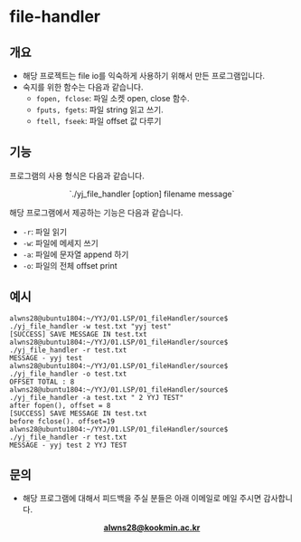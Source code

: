 # file-handler

## 개요

* 해당 프로젝트는 file io를 익숙하게 사용하기 위해서 만든 프로그램입니다. 
* 숙지를 위한 함수는 다음과 같습니다. 
    *  `fopen, fclose`: 파일 소켓 open, close 함수.
    * `fputs, fgets`: 파일 string 읽고 쓰기.
    * `ftell, fseek`: 파일 offset 값 다루기


## 기능

프로그램의 사용 형식은 다음과 같습니다.
<center>
`./yj_file_handler [option] filename message`
</center>

해당 프로그램에서 제공하는 기능은 다음과 같습니다.
* `-r`: 파일 읽기
* `-w`: 파일에 메세지 쓰기
* `-a`: 파일에 문자열 append 하기
* `-o`: 파일의 전체 offset print

## 예시

```
alwns28@ubuntu1804:~/YYJ/01.LSP/01_fileHandler/source$ ./yj_file_handler -w test.txt "yyj test"
[SUCCESS] SAVE MESSAGE IN test.txt
alwns28@ubuntu1804:~/YYJ/01.LSP/01_fileHandler/source$ ./yj_file_handler -r test.txt
MESSAGE - yyj test
alwns28@ubuntu1804:~/YYJ/01.LSP/01_fileHandler/source$ ./yj_file_handler -o test.txt
OFFSET TOTAL : 8
alwns28@ubuntu1804:~/YYJ/01.LSP/01_fileHandler/source$ ./yj_file_handler -a test.txt " 2 YYJ TEST"
after fopen(), offset = 8
[SUCCESS] SAVE MESSAGE IN test.txt
before fclose(). offset=19
alwns28@ubuntu1804:~/YYJ/01.LSP/01_fileHandler/source$ ./yj_file_handler -r test.txt
MESSAGE - yyj test 2 YYJ TEST
```

## 문의

* 해당 프로그램에 대해서 피드백을 주실 분들은 아래 이메일로 메일 주시면 감사합니다. 
<center>

**alwns28@kookmin.ac.kr**

</center>